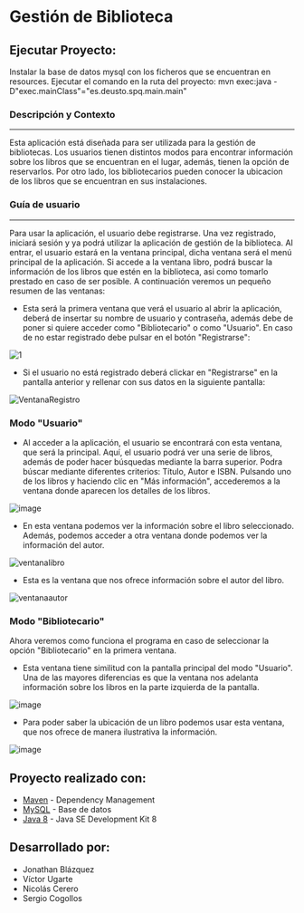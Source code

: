 Gestión de Biblioteca
=====================

## Ejecutar Proyecto:
Instalar la base de datos mysql con los ficheros que se encuentran en resources.
Ejecutar el comando en la ruta del proyecto:
  mvn exec:java -D"exec.mainClass"="es.deusto.spq.main.main"

### Descripción y Contexto
---
  Esta aplicación está diseñada para ser utilizada para la gestión de bibliotecas. Los usuarios tienen distintos modos para encontrar información sobre los libros que se encuentran en el lugar, además, tienen la opción de reservarlos. Por otro lado, los bibliotecarios pueden conocer la ubicacion de los libros que se encuentran en sus instalaciones.

### Guía de usuario
---
Para usar la aplicación, el usuario debe registrarse. Una vez registrado, iniciará sesión y ya podrá utilizar la aplicación de gestión de la biblioteca.
Al entrar, el usuario estará en la ventana principal, dicha ventana será el menú principal de la aplicación. 
Si accede a la ventana libro, podrá buscar la información de los libros que estén en la biblioteca, asi como tomarlo prestado en caso de ser posible.
A continuación veremos un pequeño resumen de las ventanas:

* Esta será la primera ventana que verá el usuario al abrir la aplicación, deberá de insertar su nombre de usuario y contraseña, además debe de poner si quiere acceder como "Bibliotecario" o como "Usuario". En caso de no estar registrado debe pulsar en el botón "Registrarse":

![1](https://user-images.githubusercontent.com/43268879/80314464-f07fd900-87f1-11ea-9ed6-3223cc865670.JPG)

* Si el usuario no está registrado deberá clickar en "Registrarse" en la pantalla anterior y rellenar con sus datos en la siguiente pantalla:

![VentanaRegistro](https://user-images.githubusercontent.com/43268879/78472206-40a9d500-7737-11ea-8112-5b9c3d0b2a3d.jpg)

### Modo "Usuario"

* Al acceder a la aplicación, el usuario se encontrará con esta ventana, que será la principal. Aquí, el usuario podrá ver una serie de libros, además de poder hacer búsquedas mediante la barra superior. Podra búscar mediante diferentes criterios: Título, Autor e ISBN. Pulsando uno de los libros y haciendo clic en "Más información", accederemos a la ventana donde aparecen los detalles de los libros.

![image](https://user-images.githubusercontent.com/43268879/80314598-c4b12300-87f2-11ea-8982-0ba5fc262a8f.png)

* En esta ventana podemos ver la información sobre el libro seleccionado. Además, podemos acceder a otra ventana donde podemos ver la información del autor.

![ventanalibro](https://user-images.githubusercontent.com/43268879/80314697-51f47780-87f3-11ea-86ea-0b8548faf9da.JPG)

* Esta es la ventana que nos ofrece información sobre el autor del libro.

![ventanaautor](https://user-images.githubusercontent.com/43268879/80314766-b0215a80-87f3-11ea-9cca-058ba15b0116.JPG)

### Modo "Bibliotecario"

Ahora veremos como funciona el programa en caso de seleccionar la opción "Bibliotecario" en la primera ventana.

* Esta ventana tiene similitud con la pantalla principal del modo "Usuario". Una de las mayores diferencias es que la ventana nos adelanta información sobre los libros en la parte izquierda de la pantalla.

![image](https://user-images.githubusercontent.com/43268879/80314802-f1b20580-87f3-11ea-8ca7-e0f27ee31c20.png)

* Para poder saber la ubicación de un libro podemos usar esta ventana, que nos ofrece de manera ilustrativa la información.

![image](https://user-images.githubusercontent.com/43268879/80314857-6127f500-87f4-11ea-98d3-49d17eaa555c.png)


## Proyecto realizado con:
* [Maven](https://maven.apache.org/) - Dependency Management
* [MySQL](https://www.mysql.com/) - Base de datos
* [Java 8](https://www.oracle.com/java/technologies/javase/javase-jdk8-downloads.html) - Java SE Development Kit 8

## Desarrollado por:
* Jonathan Blázquez 
* Víctor Ugarte 
* Nicolás Cerero
* Sergio Cogollos
